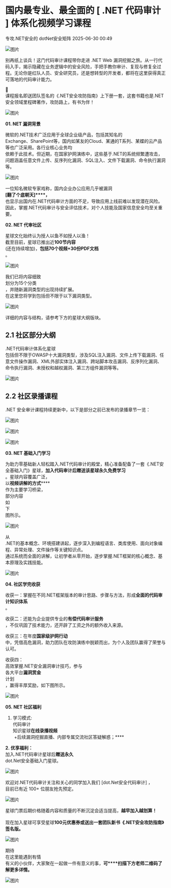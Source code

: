 #  国内最专业、最全面的 [ .NET 代码审计 ] 体系化视频学习课程  
专攻.NET安全的  dotNet安全矩阵   2025-06-30 00:49  
  
![图片](https://mmbiz.qpic.cn/mmbiz_gif/NO8Q9ApS1YibJO9SDRBvE01T4A1oYJXlTBTMvb7KbAf7z9hY3VQUeayWI61XqQ0ricUQ8G1FykKHBNwCqpV792qg/640?wx_fmt=gif&from=appmsg&wxfrom=5&wx_lazy=1&tp=webp "")  
  
别再纸上谈兵！这门代码审计课程带你走进 .NET Web 漏洞挖掘之旅。从一行代码入手，揭示隐藏在业务逻辑中的安全风险，手把手教你审计、复现与修复全过程。无论你是红队人员、安全研究员，还是想转型的开发者，都将在这里获得真正可落地的代码审计能力。  
  
🎁   
课程报名即送团队签名的《.NET安全攻防指南》上下册一套，这套书籍也是.NET安全领域里程碑著作，攻防路上，有书为伴！  
  
![图片](https://mmbiz.qpic.cn/mmbiz_png/NO8Q9ApS1Yibdj3KYaF00X2bGYuNOtgy4rhJaTibVRribgwxcLlUDNJmgPWTWiaAPxsQUVl2ticHg8ZMNLrIVR7JeFA/640?wx_fmt=png&from=appmsg&tp=webp&wxfrom=5&wx_lazy=1&wx_co=1 "")  
  
**01. NET 漏洞背景**  
  
  
  
微软的.NET技术广泛应用于全球企业级产品，包括其知名的  
Exchange、SharePoint等，国内如某友的Cloud、某通的T系列、某蝶的云产品  
等也广泛采用。各行业核心业务均  
依赖于此技术。但近期，在国家护网演练中，这些基于.NET的系统频繁遭攻击，问题涵盖任意文件上传、反序列化漏洞、SQL注入、文件下载漏洞、命令执行漏洞等。  
  
![图片](https://mmbiz.qpic.cn/mmbiz_jpg/NO8Q9ApS1Y8fTUcmnHC8g2WjE6SZJIjwoKaCTlQP6FeccvSwx1vx15vN548gtbzy7iaU6DyRXAI5R17FIiau3zpA/640?wx_fmt=jpeg&from=appmsg&wxfrom=5&wx_lazy=1&wx_co=1&tp=webp "")  
  
一位知名微软专家戏称，国内企业办公应用几乎被漏洞   
**[翻了个底朝天]****，**  
也显示出国内在.NET代码审计方面的不足，导致应用上线前难以发现潜在风险。因此，掌握.NET代码审计与安全评估技术，对个人技能及国家信息安全均至关重要。  
  
**02. NET 代审社区**  
  
  
  
星球文化始终认为授人以鱼不如授人以渔！  
截至目前，星球已推出近**100节内容**  
(还在持续增加)，**包括70个视频+30份PDF文档**  
。  
  
![图片](https://mmbiz.qpic.cn/mmbiz_png/NO8Q9ApS1Y8fTUcmnHC8g2WjE6SZJIjwMG2faUbxGdR9TIOyArGicxJTiaBdqnX6o8uvxz5nDELgjzBMfuyO53bw/640?wx_fmt=png&from=appmsg&wxfrom=5&wx_lazy=1&wx_co=1&tp=webp "")  
  
我们已将内容细致  
划分为15个分类  
，并随新漏洞类型的出现持续扩展。  
在这里您将学到包括但不限于以下漏洞类型。  
  
![图片](https://mmbiz.qpic.cn/mmbiz_png/NO8Q9ApS1Y8fTUcmnHC8g2WjE6SZJIjwdR00lAaNpUuDDlI6Gk1uEEPZxUMlb4FkDvOBLYq92InlzpwmzWeibjQ/640?wx_fmt=png&from=appmsg&wxfrom=5&wx_lazy=1&wx_co=1&tp=webp "")  
  
详细的内容与结构，请参考下方的星球大纲版块。  
## 2.1 社区部分大纲  
  
.NET代码审计体系化星球  
包括但不限于OWASP十大漏洞类型，涉及SQL注入漏洞、文件上传下载漏洞、任意文件操作漏洞、XML外部实体注入漏洞、跨站脚本攻击漏洞、反序列化漏洞、命令执行漏洞、未授权和越权漏洞、第三方组件漏洞等等。  
  
![图片](https://mmbiz.qpic.cn/mmbiz_png/NO8Q9ApS1Y8fTUcmnHC8g2WjE6SZJIjwMahhN19jbtUiax5UWVU0R3n4eick9XQEHyf3lhjE3wvCic9ZFD3h9tWsQ/640?wx_fmt=png&from=appmsg&wxfrom=5&wx_lazy=1&wx_co=1&tp=webp "")  
  
## 2.2 社区录播课程  
  
.NET 安全审计课程持续更新中，以下是部分之前已发布的录播章节一览：  
  
![图片](https://mmbiz.qpic.cn/mmbiz_png/NO8Q9ApS1Yibdj3KYaF00X2bGYuNOtgy4f52PoAhNBncyZbichYhQhC9jZDzOGgf3ccgPhe989oDQ2KNicqOqicNfA/640?wx_fmt=png&from=appmsg&tp=webp&wxfrom=5&wx_lazy=1&wx_co=1 "")  
  
![图片](https://mmbiz.qpic.cn/mmbiz_jpg/NO8Q9ApS1Y957merlTtwicjBNpebciaGk6ibxKLWWtPxiaqPSXXHsC7B9gYksV9oeh4yVZXK1SVm2FYuohwiccaDTVw/640?wx_fmt=jpeg&from=appmsg&tp=webp&wxfrom=5&wx_lazy=1&wx_co=1 "")  
  
![图片](https://mmbiz.qpic.cn/mmbiz_jpg/NO8Q9ApS1Y957merlTtwicjBNpebciaGk6ib19K0eiaiaIRwiaPYicSPBFydnjwUib6MliaZjibic4ezIPhrGwUPxcianaWbUA/640?wx_fmt=jpeg&from=appmsg&tp=webp&wxfrom=5&wx_lazy=1&wx_co=1 "")  
  
**03. NET 基础入门学习**  
  
  
  
为助力零基础新人轻松踏入.NET代码审计的殿堂，精心准备配备了一套《.NET安全基础入门》星球，**加入代码审计后赠送该星球永久免费学习**  
。星球内容覆盖广泛，  
以**视频讲解的方式******  
作为主要学习桥梁，  
部分内容  
如  
下  
图所示。  
  
![图片](https://mmbiz.qpic.cn/mmbiz_png/NO8Q9ApS1Y9TE6SHrbetsicGlZ1on6E7p0FiaPib5KUUsjlBQBWriaYiacOYHic6M6L5ic4Y1OCgRXYOFftuKiczT2A4zA/640?wx_fmt=other&from=appmsg&wxfrom=5&wx_lazy=1&wx_co=1&tp=webp "")  
  
从  
.NET的基本概念、环境搭建讲起，逐步深入到编程语言、类库使用、面向对象编程、异常处理、文件操作等关键知识点。  
通过系统而全面的讲解，让初学者从零开始，逐步掌握.NET框架的核心概念、基本原理及实践技能。  
  
![图片](https://mmbiz.qpic.cn/mmbiz_png/NO8Q9ApS1Y8fTUcmnHC8g2WjE6SZJIjwyhqLldZDia4a2CTDIdtI1K2htMYsiaEEXWVCjmtkvRlDwzGaYtf5D8YA/640?wx_fmt=png&from=appmsg&wxfrom=5&wx_lazy=1&wx_co=1&tp=webp "")  
  
**04. 社区学完收获**  
  
  
  
收获一：掌握在不同.NET框架版本的审计思路、步骤与方法，形成**全面的代码审计知识体系**  
。  
  
收获二：还能为企业提供专业的**有偿代码审计服务**  
，不仅巩固了技术能力，还开辟了工资之外的额外收入来源。  
  
收获三：在年度**国家级护网行动**  
中，凭借高危漏洞，助力团队在攻防演练中脱颖而出，为个人及团队赢得了荣誉与认可。  
  
收获四：  
高效掌握.NET安全漏洞审计技巧，参与  
各大平台**漏洞赏金**  
计划  
，赢得丰厚奖励，如下图所示。  
  
![图片](https://mmbiz.qpic.cn/mmbiz_jpg/NO8Q9ApS1Y8fTUcmnHC8g2WjE6SZJIjw0mkNa1OIqic8eAvicPos1eQus8LjQp4fbSmX0RsxHAibKETKC8pXO9Idg/640?wx_fmt=jpeg&from=appmsg&wxfrom=5&wx_lazy=1&wx_co=1&tp=webp "")  
  
**05. NET 社区福利**  
  
  
  
1. 学习模式:   
代码审计  
知识星球**在线录播视频**  
 +后续漏洞挖掘直播、内部专属交流社区答疑解惑；****  
  
**2. 优享福利：**  
加入.NET代码审计星球后**赠送永久**  
dot.Net安全基础入门星球。  
  
![图片](https://mmbiz.qpic.cn/mmbiz_png/NO8Q9ApS1YibkE3ACnPUtfbn99XZmI6ANI9DCxS2KHkqiaXBk22ZevuRm08onmEibIUvdEy5zJGCoHg4HAsrgQ22w/640?wx_fmt=png&from=appmsg&wxfrom=5&wx_lazy=1&wx_co=1&tp=webp "")  
  
欢迎对.NET代码审计关注和关心的同学加入我们 [dot.Net安全代码审计] ，  
目前已有近 100+ 位朋友抢先预定。  
  
![图片](https://mmbiz.qpic.cn/mmbiz_jpg/NO8Q9ApS1YibEfvTKP231YekyMbc9jeicFuh0aAYDSicAg36pkFaC2P1KW0L5NV1HOssmysrPnrP1fzr2rFOmy8lA/640?wx_fmt=jpeg&from=appmsg&wxfrom=5&wx_lazy=1&wx_co=1&tp=webp "")  
  
星球门票后期价格随着内容和质量的不断沉淀会适当提高，**越早加入越划算！**  
   
现在加入星球可享受星球**100元优惠券或送出一套团队新书《.NET安全攻防指南》签名版。**  
  
![图片](https://mmbiz.qpic.cn/mmbiz_png/NO8Q9ApS1Yibdj3KYaF00X2bGYuNOtgy4rhJaTibVRribgwxcLlUDNJmgPWTWiaAPxsQUVl2ticHg8ZMNLrIVR7JeFA/640?wx_fmt=png&from=appmsg&tp=webp&wxfrom=5&wx_lazy=1&wx_co=1 "")  
  
期待  
在这里能遇到有情  
有义的小伙伴，大家聚在一起做一件有意义的事，**可****扫描下方老师二维码了解更多详情。**  
  
![图片](https://mmbiz.qpic.cn/mmbiz_png/NO8Q9ApS1YibkE3ACnPUtfbn99XZmI6ANBJ4t8XC4ibbWjhzj0447zAJcWgwV9wcDhcibNiax3P7iagSYwn31GEkTBw/640?wx_fmt=png&from=appmsg&wxfrom=5&wx_lazy=1&wx_co=1&tp=webp "")  
  
  
